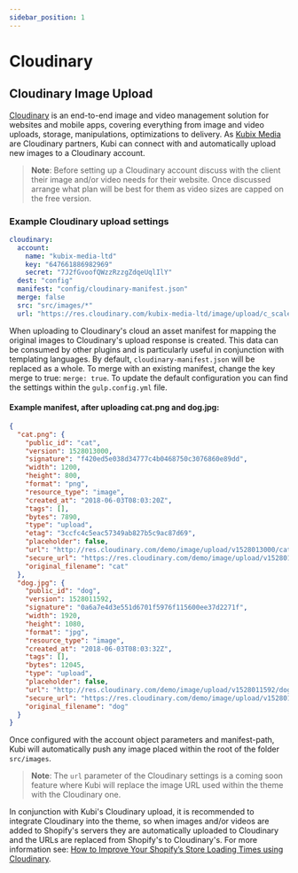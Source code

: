 ```yaml
---
sidebar_position: 1
---
```


# Cloudinary

## Cloudinary Image Upload

[Cloudinary](https://cloudinary.com/) is an end-to-end image and video management solution for websites and mobile apps, covering everything from image and video uploads, storage, manipulations, optimizations to delivery. As [Kubix Media](https://kubixmedia.co.uk/) are Cloudinary partners, Kubi can connect with and automatically upload new images to a Cloudinary account.

>**Note**: Before setting up a Cloudinary account discuss with the client their image and/or video needs for their website. Once discussed arrange what plan will be best for them as video sizes are capped on the free version.

### Example Cloudinary upload settings

```yaml
cloudinary:
  account:
    name: "kubix-media-ltd"
    key: "647661886982969"
    secret: "7J2fGvoofQWzzRzzgZdqeUqlIlY"
  dest: "config"
  manifest: "config/cloudinary-manifest.json"
  merge: false
  src: "src/images/*"
  url: "https://res.cloudinary.com/kubix-media-ltd/image/upload/c_scale,f_auto,fl_lossy.progressive,w_auto,dpr_auto/"
```

When uploading to Cloudinary's cloud an asset manifest for mapping the original images to Cloudinary's upload response is created. This data can be consumed by other plugins and is particularly useful in conjunction with templating languages. By default, `cloudinary-manifest.json` will be replaced as a whole. To merge with an existing manifest, change the key merge to true: `merge: true`. To update the default configuration you can find the settings within the `gulp.config.yml` file.

#### Example manifest, after uploading cat.png and dog.jpg:

```json
{
  "cat.png": {
    "public_id": "cat",
    "version": 1528013000,
    "signature": "f420ed5e038d34777c4b0468750c3076860e89dd",
    "width": 1200,
    "height": 800,
    "format": "png",
    "resource_type": "image",
    "created_at": "2018-06-03T08:03:20Z",
    "tags": [],
    "bytes": 7890,
    "type": "upload",
    "etag": "3ccfc4c5eac57349ab827b5c9ac87d69",
    "placeholder": false,
    "url": "http://res.cloudinary.com/demo/image/upload/v1528013000/cat.png",
    "secure_url": "https://res.cloudinary.com/demo/image/upload/v1528013000/cat.png",
    "original_filename": "cat"
  },
  "dog.jpg": {
    "public_id": "dog",
    "version": 1528011592,
    "signature": "0a6a7e4d3e551d6701f5976f115600ee37d2271f",
    "width": 1920,
    "height": 1080,
    "format": "jpg",
    "resource_type": "image",
    "created_at": "2018-06-03T08:03:32Z",
    "tags": [],
    "bytes": 12045,
    "type": "upload",
    "placeholder": false,
    "url": "http://res.cloudinary.com/demo/image/upload/v1528011592/dog.jpg",
    "secure_url": "https://res.cloudinary.com/demo/image/upload/v1528011592/dog.jpg",
    "original_filename": "dog"
  }
}
```

Once configured with the account object parameters and manifest-path, Kubi will automatically push any image placed within the root of the folder `src/images`.

>**Note**: The `url` parameter of the Cloudinary settings is a coming soon feature where Kubi will replace the image URL used within the theme with the Cloudinary one.

In conjunction with Kubi's Cloudinary upload, it is recommended to integrate Cloudinary into the theme, so when images and/or videos are added to Shopify's servers they are automatically uploaded to Cloudinary and the URLs are replaced from Shopify's to Cloudinary's. For more information see: [How to Improve Your Shopify’s Store Loading Times using Cloudinary](https://cloudinary.com/blog/how_to_improve_your_shopify_s_store_loading_times_using_cloudinary).